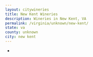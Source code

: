 ```yaml
---
layout: citywineries
title: New Kent Wineries
description: Wineries in New Kent, VA
permalink: /virginia/unknown/new-kent/
state: va
county: unknown
city: new kent
---
```

-
